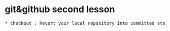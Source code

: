 git&github second lesson
=============================

<pre>
* checkout : Revert your local repository into committed status
</pre>
